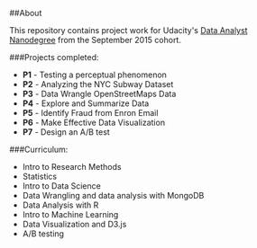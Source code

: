 ##About

This repository contains project work for Udacity's [Data Analyst Nanodegree](https://www.udacity.com/course/data-analyst-nanodegree--nd002) from the September 2015 cohort.

###Projects completed:

- **P1** - Testing a perceptual phenomenon
- **P2** - Analyzing the NYC Subway Dataset
- **P3**  - Data Wrangle OpenStreetMaps Data
- **P4**  - Explore and Summarize Data
- **P5**  - Identify Fraud from Enron Email
- **P6**  - Make Effective Data Visualization
- **P7**  - Design an A/B test

###Curriculum:

- Intro to Research Methods
- Statistics
- Intro to Data Science
- Data Wrangling and data analysis with MongoDB
- Data Analysis with R
- Intro to Machine Learning
- Data Visualization and D3.js
- A/B testing
